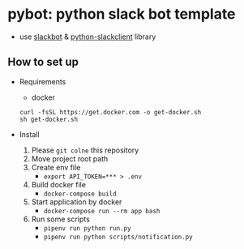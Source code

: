 # pybot: python slack bot template

* use [slackbot](https://github.com/lins05/slackbot) & [python-slackclient](https://github.com/slackapi/python-slackclient) library

## How to set up

* Requirements
    - docker

    ```shell
    curl -fsSL https://get.docker.com -o get-docker.sh
    sh get-docker.sh
    ```

* Install 
    1. Please `git colne` this repository
    2. Move project root path
    3. Create env file
        - `export API_TOKEN=*** > .env`
    4. Build docker file
        - `docker-compose build`
    5. Start application by docker
        - `docker-compose run --rm app bash`
    6. Run some scripts
        - `pipenv run python run.py`
        - `pipenv run python scripts/notification.py`

